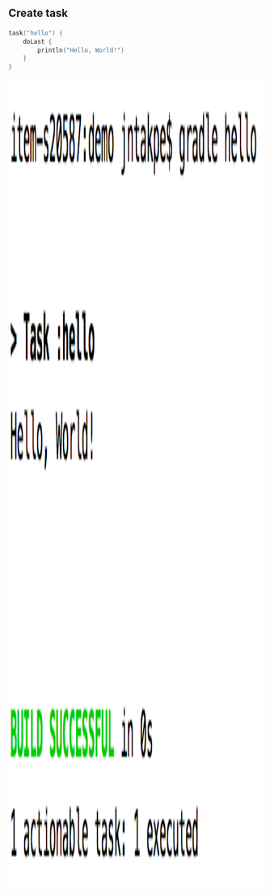 ## Create task

```kotlin
task("hello") {
    doLast {
        println("Hello, World!")
    }
}
```

<img src="lib/images/hello-task.png" alt="Hello" style="height: 40vh" />

